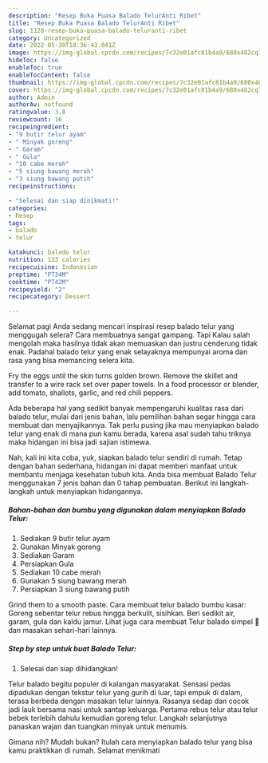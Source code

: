 ```yaml
---
description: "Resep Buka Puasa Balado TelurAnti Ribet"
title: "Resep Buka Puasa Balado TelurAnti Ribet"
slug: 1128-resep-buka-puasa-balado-teluranti-ribet
category: Uncategorized
date: 2022-05-30T18:36:43.041Z
image: https://img-global.cpcdn.com/recipes/7c32e01afc81b4a9/680x482cq70/balado-telur-foto-resep-utama.jpg
hideToc: false
enableToc: true
enableTocContent: false
thumbnail: https://img-global.cpcdn.com/recipes/7c32e01afc81b4a9/680x482cq70/balado-telur-foto-resep-utama.jpg
cover: https://img-global.cpcdn.com/recipes/7c32e01afc81b4a9/680x482cq70/balado-telur-foto-resep-utama.jpg
author: Admin
authorAv: notfound
ratingvalue: 3.8
reviewcount: 16
recipeingredient:
- "9 butir telur ayam"
- " Minyak goreng"
- " Garam"
- " Gula"
- "10 cabe merah"
- "5 siung bawang merah"
- "3 siung bawang putih"
recipeinstructions:

- "Selesai dan siap dinikmati!"
categories:
- Resep
tags:
- balado
- telur

katakunci: balado telur 
nutrition: 133 calories
recipecuisine: Indonesian
preptime: "PT34M"
cooktime: "PT42M"
recipeyield: "2"
recipecategory: Dessert

---
```



Selamat pagi Anda sedang mencari inspirasi resep balado telur yang menggugah selera? Cara membuatnya sangat gampang. Tapi Kalau salah mengolah maka hasilnya tidak akan memuaskan dan justru cenderung tidak enak. Padahal balado telur yang enak selayaknya mempunyai aroma dan rasa yang bisa memancing selera kita.


Fry the eggs until the skin turns golden brown. Remove the skillet and transfer to a wire rack set over paper towels. In a food processor or blender, add tomato, shallots, garlic, and red chili peppers.

Ada beberapa hal yang sedikit banyak mempengaruhi kualitas rasa dari balado telur, mulai dari jenis bahan, lalu pemilihan bahan segar hingga cara membuat dan menyajikannya. Tak perlu pusing jika mau menyiapkan balado telur yang enak di mana pun kamu berada, karena asal sudah tahu triknya maka hidangan ini bisa jadi sajian istimewa.


Nah, kali ini kita coba, yuk, siapkan balado telur sendiri di rumah. Tetap dengan bahan sederhana, hidangan ini dapat memberi manfaat untuk membantu menjaga kesehatan tubuh kita. Anda bisa membuat Balado Telur menggunakan 7 jenis bahan dan 0 tahap pembuatan. Berikut ini langkah-langkah untuk menyiapkan hidangannya.

<!--inarticleads1-->

##### Bahan-bahan dan bumbu yang digunakan dalam menyiapkan Balado Telur:

1. Sediakan 9 butir telur ayam
1. Gunakan  Minyak goreng
1. Sediakan  Garam
1. Persiapkan  Gula
1. Sediakan 10 cabe merah
1. Gunakan 5 siung bawang merah
1. Persiapkan 3 siung bawang putih


Grind them to a smooth paste. Cara membuat telur balado bumbu kasar: Goreng sebentar telur rebus hingga berkulit, sisihkan. Beri sedikit air, garam, gula dan kaldu jamur. Lihat juga cara membuat Telur balado simpel 🤤 dan masakan sehari-hari lainnya. 

<!--inarticleads2-->

##### Step by step untuk buat Balado Telur:


1. Selesai dan siap dihidangkan!

Telur balado begitu populer di kalangan masyarakat. Sensasi pedas dipadukan dengan tekstur telur yang gurih di luar, tapi empuk di dalam, terasa berbeda dengan masakan telur lainnya. Rasanya sedap dan cocok jadi lauk bersama nasi untuk santap keluarga. Pertama rebus telur atau telur bebek terlebih dahulu kemudian goreng telur. Langkah selanjutnya panaskan wajan dan tuangkan minyak untuk menumis. 

Gimana nih? Mudah bukan? Itulah cara menyiapkan balado telur yang bisa kamu praktikkan di rumah. Selamat menikmati

